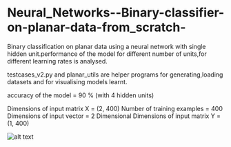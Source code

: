 # Neural_Networks--Binary-classifier-on-planar-data-from_scratch-
Binary classification on planar data using a neural network with single hidden unit.performance of the model for different number of units,for different learning rates is analysed.

testcases_v2.py and planar_utils are helper programs for generating,loading datasets and for visualising models learnt.

accuracy of the model = 90 % (with 4 hidden units)

Dimensions of input matrix X =  (2, 400)
Number of training examples =  400
Dimensions of input vector =  2  Dimensional
Dimensions of input matrix Y =  (1, 400)

![alt text](https://github.com/abhi9741/Neural_Networks-Binary_classifier_on_planar_data_from_scratch/blob/master/dataset%20visualisation.png)
